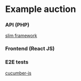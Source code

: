 # Example auction
### API (PHP)
[slim framework](https://github.com/slimphp/Slim)

### Frontend (React JS)

### E2E tests
[cucumber-js](https://cucumber.io/docs/installation/javascript/)